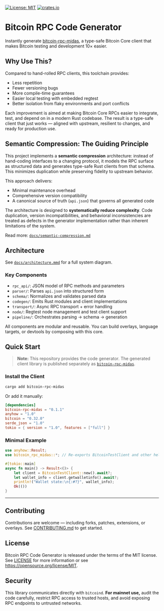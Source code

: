 [![License: MIT](https://img.shields.io/badge/license-MIT-blue)](LICENSE)
[![crates.io](https://img.shields.io/crates/v/bitcoin-rpc-midas)](https://crates.io/crates/bitcoin-rpc-midas)

# Bitcoin RPC Code Generator

Instantly generate [bitcoin-rpc-midas](https://github.com/nervana21/bitcoin-rpc-midas), a type-safe Bitcoin Core client that makes Bitcoin testing and development 10× easier.

## Why Use This?

Compared to hand-rolled RPC clients, this toolchain provides:

- Less repetition
- Fewer versioning bugs
- More compile-time guarantees
- Easier local testing with embedded regtest
- Better isolation from flaky environments and port conflicts

Each improvement is aimed at making Bitcoin Core RPCs easier to integrate, test, and depend on in a modern Rust codebase. The result is a type-safe client that just works — aligned with upstream, resilient to changes, and ready for production use.

## Semantic Compression: The Guiding Principle

This project implements a **semantic compression** architecture: instead of hand-coding interfaces to a changing protocol, it models the RPC surface as structured data and generates type-safe Rust clients from that schema. This minimizes duplication while preserving fidelity to upstream behavior.

This approach delivers:

- Minimal maintenance overhead
- Comprehensive version compatibility
- A canonical source of truth (`api.json`) that governs all generated code

The architecture is designed to **systematically reduce complexity**. Code duplication, version incompatibilities, and behavioral inconsistencies are treated as defects in the generator implementation rather than inherent limitations of the system.

Read more: [`docs/semantic-compression.md`](docs/semantic-compression.md)

## Architecture

See [`docs/architecture.mmd`](docs/architecture.mmd) for a full system diagram.

### Key Components

- `rpc_api/`: JSON model of RPC methods and parameters
- `parser/`: Parses `api.json` into structured form
- `schema/`: Normalizes and validates parsed data
- `codegen/`: Emits Rust modules and client implementations
- `transport/`: Async RPC transport + error handling
- `node/`: Regtest node management and test client support
- `pipeline/`: Orchestrates parsing → schema → generation

All components are modular and reusable. You can build overlays, language targets, or devtools by composing with this core.

## Quick Start

> **Note:** This repository provides the code generator. The generated client library is published separately as [`bitcoin-rpc-midas`](https://crates.io/crates/bitcoin-rpc-midas).

### Install the Client

```bash
cargo add bitcoin-rpc-midas
```

Or add it manually:

```toml
[dependencies]
bitcoin-rpc-midas = "0.1.1"
anyhow = "1.0"
bitcoin = "0.32.0"
serde_json = "1.0"
tokio = { version = "1.0", features = ["full"] }
```

### Minimal Example

```rust
use anyhow::Result;
use bitcoin_rpc_midas::*; // Re-exports BitcoinTestClient and other helpers

#[tokio::main]
async fn main() -> Result<()> {
    let client = BitcoinTestClient::new().await?;
    let wallet_info = client.getwalletinfo().await?;
    println!("Wallet state:\n{:#?}", wallet_info);
    Ok(())
}
```

---

## Contributing

Contributions are welcome — including forks, patches, extensions, or overlays.
See [CONTRIBUTING.md](CONTRIBUTING.md) to get started.

## License

Bitcoin RPC Code Generator is released under the terms of the MIT license. See [LICENSE](LICENSE) for more information or see https://opensource.org/license/MIT.

## Security

This library communicates directly with `bitcoind`.
**For mainnet use,** audit the code carefully, restrict RPC access to trusted hosts, and avoid exposing RPC endpoints to untrusted networks.
